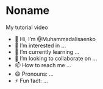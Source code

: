 # Noname
My tutorial video
- 👋 Hi, I’m @Muhammadalisaenko
- 👀 I’m interested in ...
- 🌱 I’m currently learning ...
- 💞️ I’m looking to collaborate on ...
- 📫 How to reach me ...
- 😄 Pronouns: ...
- ⚡ Fun fact: ...

<!---
Muhammadalisaenko/Muhammadalisaenko is a ✨ special ✨ repository because its `README.md` (this file) appears on your GitHub profile.
You can click the Preview link to take a look at your changes.
--->
